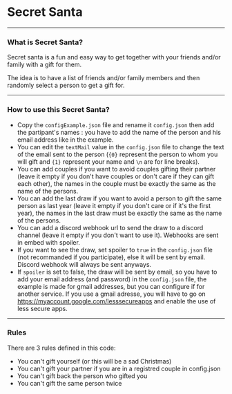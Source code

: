 # Secret Santa

---

### What is Secret Santa?

Secret santa is a fun and easy way to get together with your friends and/or family with a gift for them.

The idea is to have a list of friends and/or family members and then randomly select a person to get a gift for.

---

### How to use this Secret Santa?

- Copy the `configExample.json` file and rename it `config.json` then add the partipant's names : you have to add the name of the person and his email address like in the example.
- You can edit the `textMail` value in the `config.json` file to change the text of the email sent to the person (`{0}` represent the person to whom you will gift and `{1}` represent your name and `\n` are for line breaks).
- You can add couples if you want to avoid couples gifting their partner (leave it empty if you don't have couples or don't care if they can gift each other), the names in the couple must be exactly the same as the name of the persons.
- You can add the last draw if you want to avoid a person to gift the same person as last year (leave it empty if you don't care or if it's the first year), the names in the last draw must be exactly the same as the name of the persons.
- You can add a discord webhook url to send the draw to a discord channel (leave it empty if you don't want to use it). Webhooks are sent in embed with spoiler.
- If you want to see the draw, set spoiler to `true` in the `config.json` file (not recommanded if you participate), else it will be sent by email. Discord webhook will always be sent anyways.
- If `spoiler` is set to false, the draw will be sent by email, so you have to add your email address (and password) in the `config.json` file, the example is made for gmail addresses, but you can configure if for another service. If you use a gmail adresse, you will have to go on https://myaccount.google.com/lesssecureapps and enable the use of less secure apps.

---

### Rules

There are 3 rules defined in this code:

- You can't gift yourself (or this will be a sad Christmas)
- You can't gift your partner if you are in a registred couple in config.json
- You can't gift back the person who gifted you
- You can't gift the same person twice

